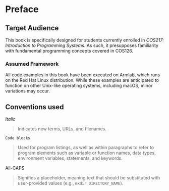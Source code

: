 # Preface

## Target Audience

This book is specifically designed for students currently enrolled in _COS217: Introduction to Programming Systems_. As such, it presupposes familiarity with fundamental programming concepts covered in COS126.&#x20;

### Assumed Framework

All code examples in this book have been executed on Armlab, which runs on the Red Hat Linux distribution. While these examples are anticipated to function on other Unix-like operating systems, including macOS, minor variations may occur.

## Conventions used

_Italic_

> Indicates new terms, URLs, and filenames.

`Code blocks`

> Used for program listings, as well as within paragraphs to refer to program elements such as variable or function names, data types, environment variables, statements, and keywords.

All-CAPS

> Signifies a placeholder, meaning text that should be substituted with user-provided values (e.g., `mkdir DIRECTORY_NAME`).
